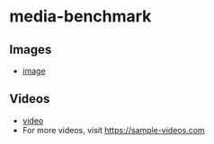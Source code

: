 # media-benchmark

## Images
- [image](image/)
## Videos
- [video](video/)
- For more videos, visit https://sample-videos.com
